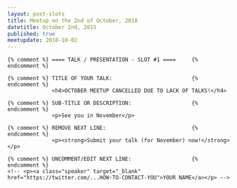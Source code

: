```yaml
---
layout: post-slots
title: Meetup on the 2nd of October, 2018
datetitle: October 2nd, 2015
published: true
meetupdate: 2018-10-02
---
```


<div class="slot span12"><div class="icon-awesome"><i class="icon-comment-alt"></i></div>

    {% comment %} ==== TALK / PRESENTATION - SLOT #1 ====     {% endcomment %}

    {% comment %} TITLE OF YOUR TALK:                         {% endcomment %}
                  <h4>OCTOBER MEETUP CANCELLED DUE TO LACK OF TALKS!</h4>

    {% comment %} SUB-TITLE OR DESCRIPTION:                   {% endcomment %}
                  <p>See you in November</p>

    {% comment %} REMOVE NEXT LINE:                           {% endcomment %}
                  <p><strong>Submit your talk (for November) now!</strong></p>

    {% comment %} UNCOMMENT/EDIT NEXT LINE:                   {% endcomment %}
    <!-- <p><a class="speaker" target="_blank" href="https://twitter.com/...HOW-TO-CONTACT-YOU">YOUR NAME</a></p> -->

</div>
